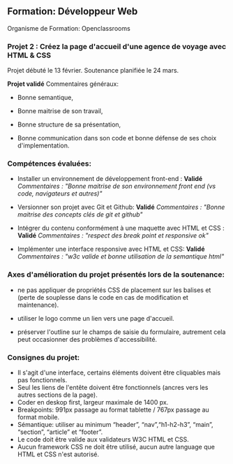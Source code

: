 ## Formation: Développeur Web
Organisme de Formation: Openclassrooms

### Projet 2 : Créez la page d'accueil d'une agence de voyage avec HTML & CSS

Projet débuté le 13 février.
Soutenance planifiée le 24 mars.

**Projet validé**
Commentaires généraux:
  - Bonne semantique,

  - Bonne maitrise de son travail,

  - Bonne structure de sa présentation,

  - Bonne communication dans son code et bonne défense de ses choix d'implementation.
### Compétences évaluées:

  - Installer un environnement de développement front-end : **Validé**
      *Commentaires :*
      *"Bonne maitrise de son environnement front end (vs code, navigateurs et autres)"*

  - Versionner son projet avec Git et Github: **Validé**
      *Commentaires :*
      *"Bonne maitrise des concepts clés de git et github"*

  - Intégrer du contenu conformément à une maquette avec HTML et CSS : **Validé**
      *Commentaires :*
      *"respect des break point et responsive ok"*

  - Implémenter une interface responsive avec HTML et CSS: **Validé**
      *Commentaires :*
      *"w3c valide et bonne utilisation de la semantique html"*

### Axes d'amélioration du projet présentés lors de la soutenance:

  - ne pas appliquer de propriétés CSS de placement sur les balises <hmtl> et <body> (perte de souplesse dans le code en cas de modification et maintenance).

  - utiliser le logo comme un lien vers une page d'accueil.

  - préserver l'outline sur le champs de saisie du formulaire, autrement cela peut occasionner des problèmes d'accessibilité.

### Consignes du projet:
  - Il s'agit d'une interface, certains éléments doivent être cliquables mais pas fonctionnels.
  - Seul les liens de l'entête doivent être fonctionnels (ancres vers les autres sections de la page).
  - Coder en deskop first, largeur maximale de 1400 px.
  - Breakpoints: 991px passage au format tablette / 767px passage au format mobile.
  - Sémantique: utiliser au minimum “header”, “nav”,“h1-h2-h3”, “main”, “section”, “article” et “footer”.
  - Le code doit être valide aux validateurs W3C HTML et CSS.
  - Aucun framework CSS ne doit être utilisé, aucun autre language que HTML et CSS n'est autorisé.
